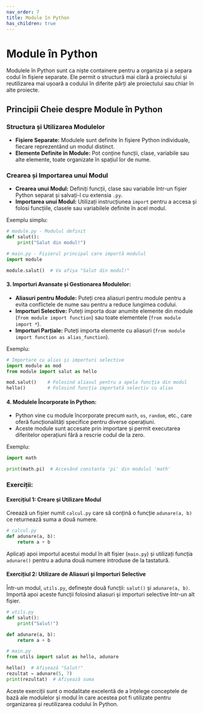 ```yaml
---
nav_order: 7
title: Module în Python
has_children: true
---
```


# Module în Python

Modulele în Python sunt ca niște containere pentru a organiza și a separa codul în fișiere separate. Ele permit o structură mai clară a proiectului și reutilizarea mai ușoară a codului în diferite părți ale proiectului sau chiar în alte proiecte.

## Principii Cheie despre Module în Python

### Structura și Utilizarea Modulelor

- **Fișiere Separate:** Modulele sunt definite în fișiere Python individuale, fiecare reprezentând un modul distinct.
- **Elemente Definite în Module:** Pot conține funcții, clase, variabile sau alte elemente, toate organizate în spațiul lor de nume.

### Crearea și Importarea unui Modul

- **Crearea unui Modul:** Definiți funcții, clase sau variabile într-un fișier Python separat și salvați-l cu extensia `.py`.
- **Importarea unui Modul:** Utilizați instrucțiunea `import` pentru a accesa și folosi funcțiile, clasele sau variabilele definite în acel modul.

Exemplu simplu:
```python
# module.py - Modulul definit
def salut():
    print("Salut din modul!")

# main.py - Fișierul principal care importă modulul
import module

module.salut()  # Va afișa "Salut din modul!"
```

#### 3. Importuri Avansate și Gestionarea Modulelor:
- **Aliasuri pentru Module:** Puteți crea aliasuri pentru module pentru a evita conflictele de nume sau pentru a reduce lungimea codului.
- **Importuri Selective:** Puteți importa doar anumite elemente din module (`from module import function`) sau toate elementele (`from module import *`).
- **Importuri Parțiale:** Puteți importa elemente cu aliasuri (`from module import function as alias_function`).

Exemplu:
```python
# Importare cu alias și importuri selective
import module as mod
from module import salut as hello

mod.salut()    # Folosind aliasul pentru a apela funcția din modul
hello()        # Folosind funcția importată selectiv cu alias
```

#### 4. Modulele Încorporate în Python:
- Python vine cu module încorporate precum `math`, `os`, `random`, etc., care oferă funcționalități specifice pentru diverse operațiuni.
- Aceste module sunt accesate prin importare și permit executarea diferitelor operațiuni fără a rescrie codul de la zero.

Exemplu:
```python
import math

print(math.pi)  # Accesând constanta 'pi' din modulul 'math'
```

### Exerciții:

#### Exercițiul 1: Creare și Utilizare Modul

Creează un fișier numit `calcul.py` care să conțină o funcție `adunare(a, b)` ce returnează suma a două numere.

```python
# calcul.py
def adunare(a, b):
    return a + b
```

Aplicați apoi importul acestui modul în alt fișier (`main.py`) și utilizați funcția `adunare()` pentru a aduna două numere introduse de la tastatură.

#### Exercițiul 2: Utilizare de Aliasuri și Importuri Selective

Într-un modul, `utils.py`, definește două funcții: `salut()` și `adunare(a, b)`. Importă apoi aceste funcții folosind aliasuri și importuri selective într-un alt fișier.

```python
# utils.py
def salut():
    print("Salut!")

def adunare(a, b):
    return a + b
```

```python
# main.py
from utils import salut as hello, adunare

hello()  # Afișează "Salut!"
rezultat = adunare(5, 7)
print(rezultat)  # Afișează suma
```

Aceste exerciții sunt o modalitate excelentă de a înțelege conceptele de bază ale modulelor și modul în care acestea pot fi utilizate pentru organizarea și reutilizarea codului în Python.